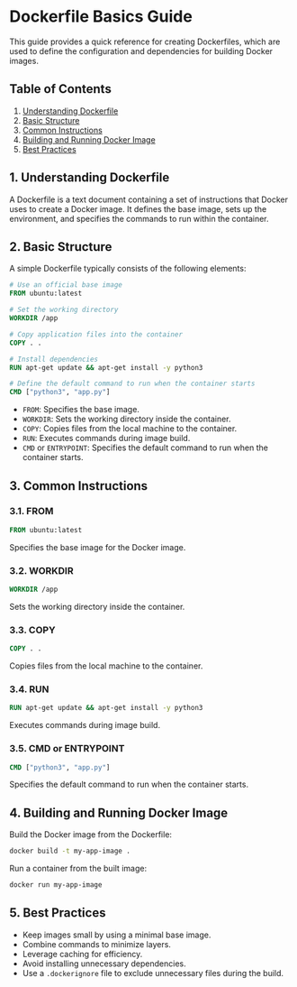 # Dockerfile Basics Guide

This guide provides a quick reference for creating Dockerfiles, which are used to define the configuration and dependencies for building Docker images.

## Table of Contents

1. [Understanding Dockerfile](#1-understanding-dockerfile)
2. [Basic Structure](#2-basic-structure)
3. [Common Instructions](#3-common-instructions)
4. [Building and Running Docker Image](#4-building-and-running-docker-image)
5. [Best Practices](#5-best-practices)

## 1. Understanding Dockerfile

A Dockerfile is a text document containing a set of instructions that Docker uses to create a Docker image. It defines the base image, sets up the environment, and specifies the commands to run within the container.

## 2. Basic Structure

A simple Dockerfile typically consists of the following elements:

```Dockerfile
# Use an official base image
FROM ubuntu:latest

# Set the working directory
WORKDIR /app

# Copy application files into the container
COPY . .

# Install dependencies
RUN apt-get update && apt-get install -y python3

# Define the default command to run when the container starts
CMD ["python3", "app.py"]
```

- `FROM`: Specifies the base image.
- `WORKDIR`: Sets the working directory inside the container.
- `COPY`: Copies files from the local machine to the container.
- `RUN`: Executes commands during image build.
- `CMD` or `ENTRYPOINT`: Specifies the default command to run when the container starts.

## 3. Common Instructions

### 3.1. **FROM**

```Dockerfile
FROM ubuntu:latest
```

Specifies the base image for the Docker image.

### 3.2. **WORKDIR**

```Dockerfile
WORKDIR /app
```

Sets the working directory inside the container.

### 3.3. **COPY**

```Dockerfile
COPY . .
```

Copies files from the local machine to the container.

### 3.4. **RUN**

```Dockerfile
RUN apt-get update && apt-get install -y python3
```

Executes commands during image build.

### 3.5. **CMD** or **ENTRYPOINT**

```Dockerfile
CMD ["python3", "app.py"]
```

Specifies the default command to run when the container starts.

## 4. Building and Running Docker Image

Build the Docker image from the Dockerfile:

```bash
docker build -t my-app-image .
```

Run a container from the built image:

```bash
docker run my-app-image
```

## 5. Best Practices

- Keep images small by using a minimal base image.
- Combine commands to minimize layers.
- Leverage caching for efficiency.
- Avoid installing unnecessary dependencies.
- Use a `.dockerignore` file to exclude unnecessary files during the build.
